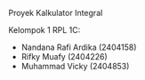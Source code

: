 Proyek Kalkulator Integral

Kelompok 1 RPL 1C:
- Nandana Rafi Ardika (2404158)
- Rifky Muafy (2404226)
- Muhammad Vicky (2404853)